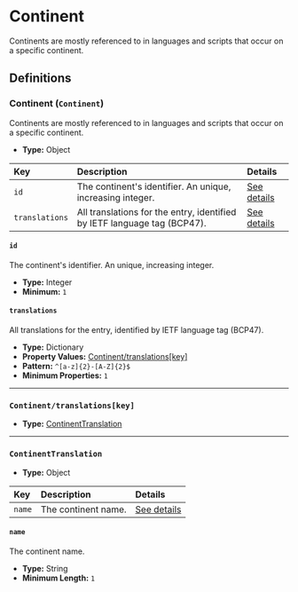 # Continent

Continents are mostly referenced to in languages and scripts that occur on a
specific continent.

## Definitions

### <a name="Continent"></a> Continent (`Continent`)

Continents are mostly referenced to in languages and scripts that occur on a
specific continent.

- **Type:** Object

Key | Description | Details
:-- | :-- | :--
`id` | The continent's identifier. An unique, increasing integer. | <a href="#Continent/id">See details</a>
`translations` | All translations for the entry, identified by IETF language tag (BCP47). | <a href="#Continent/translations">See details</a>

#### <a name="Continent/id"></a> `id`

The continent's identifier. An unique, increasing integer.

- **Type:** Integer
- **Minimum:** `1`

#### <a name="Continent/translations"></a> `translations`

All translations for the entry, identified by IETF language tag (BCP47).

- **Type:** Dictionary
- **Property Values:** <a href="#Continent/translations[key]">Continent/translations[key]</a>
- **Pattern:** `^[a-z]{2}-[A-Z]{2}$`
- **Minimum Properties:** `1`

---

### <a name="Continent/translations[key]"></a> `Continent/translations[key]`

- **Type:** <a href="#ContinentTranslation">ContinentTranslation</a>

---

### <a name="ContinentTranslation"></a> `ContinentTranslation`

- **Type:** Object

Key | Description | Details
:-- | :-- | :--
`name` | The continent name. | <a href="#ContinentTranslation/name">See details</a>

#### <a name="ContinentTranslation/name"></a> `name`

The continent name.

- **Type:** String
- **Minimum Length:** `1`
